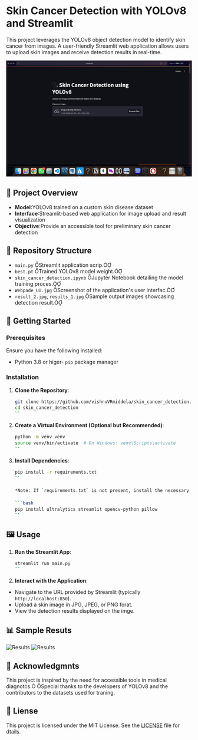 # Skin Cancer Detection with YOLOv8 and Streamlit

This project leverages the YOLOv8 object detection model to identify skin cancer from images. A user-friendly Streamlit web application allows users to upload skin images and receive detection results in real-time.

![Webpage UI](Webpade_UI.jpg)

## 🧠 Project Overview

- **Model**:YOLOv8 trained on a custom skin disease dataset
- **Interface**:Streamlit-based web application for image upload and result visualization
- **Objective**:Provide an accessible tool for preliminary skin cancer detection

## 📁 Repository Structure

- `main.py` Streamlit application scrip.
- `best.pt` Trained YOLOv8 model weight.
- `skin_cancer_detection.ipynb` Jupyter Notebook detailing the model training proces.
- `Webpade_UI.jpg` Screenshot of the application's user interfac.
- `result_2.jpg`, `results_1.jpg` Sample output images showcasing detection result.

## 🚀 Getting Started

### Prerequisites

Ensure you have the following installed:
- Python 3.8 or higer- `pip` package manager

### Installation

1. **Clone the Repository**:

   ```bash
   git clone https://github.com/vishnuVRmiddela/skin_cancer_detection.git
   cd skin_cancer_detection
   ``


2. **Create a Virtual Environment (Optional but Recommended)**:

   ```bash
   python -m venv venv
   source venv/bin/activate  # On Windows: venv\Scripts\activate
   ``


3. **Install Dependencies**:

   ```bash
   pip install -r requirements.txt
   ``

   *Note: If `requirements.txt` is not present, install the necessary packages manually:*

   ```bash
   pip install ultralytics streamlit opencv-python pillow
   ``

## 🖼️ Usage

1. **Run the Streamlit App**:

   ```bash
   streamlit run main.py
   ``

2. **Interact with the Application**:

  - Navigate to the URL provided by Streamlit (typically `http://localhost:850`).
  - Upload a skin image in JPG, JPEG, or PNG forat.
  - View the detection results displayed on the imge.

## 📊 Sample Resuts

![Results](results_1.jpg)
![Results](result_2.jpg)


## 📝 Acknowledgmnts

This project is inspired by the need for accessible tools in medical diagnotcs. Special thanks to the developers of YOLOv8 and the contributors to the datasets used for traning.

## 📄 Liense

This project is licensed under the MIT License. See the [LICENSE](LICENSE) file for dtails.
